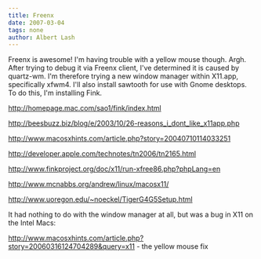```yaml
---
title: Freenx
date: 2007-03-04
tags: none
author: Albert Lash
---
```

Freenx is awesome! I'm having trouble with a yellow mouse though. Argh. After trying to debug it via Freenx client, I've determined it is caused by quartz-wm. I'm therefore trying a new window manager within X11.app, specifically xfwm4. I'll also install sawtooth for use with Gnome desktops. To do this, I'm installing Fink.

<a href="http://homepage.mac.com/sao1/fink/index.html">http://homepage.mac.com/sao1/fink/index.html</a>

<a href="http://beesbuzz.biz/blog/e/2003/10/26-reasons_i_dont_like_x11app.php">http://beesbuzz.biz/blog/e/2003/10/26-reasons_i_dont_like_x11app.php</a>

<a href="http://www.macosxhints.com/article.php?story=20040710114033251">http://www.macosxhints.com/article.php?story=20040710114033251</a>

<a href="http://developer.apple.com/technotes/tn2006/tn2165.html">http://developer.apple.com/technotes/tn2006/tn2165.html</a>

<a href="http://www.finkproject.org/doc/x11/run-xfree86.php?phpLang=en">http://www.finkproject.org/doc/x11/run-xfree86.php?phpLang=en</a>

<a href="http://www.mcnabbs.org/andrew/linux/macosx11/">http://www.mcnabbs.org/andrew/linux/macosx11/</a>

<a href="http://www.uoregon.edu/~noeckel/TigerG4G5Setup.html">http://www.uoregon.edu/~noeckel/TigerG4G5Setup.html</a>

It had nothing to do with the window manager at all, but was a bug in X11 on the Intel Macs:

<a href="http://www.macosxhints.com/article.php?story=20060316124704289&query=x11">http://www.macosxhints.com/article.php?story=20060316124704289&query=x11 - the yellow mouse fix</a>

